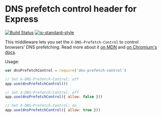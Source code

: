 DNS prefetch control header for Express
=======================================
[![Build Status](https://travis-ci.org/helmetjs/dns-prefetch-control.svg?branch=master)](https://travis-ci.org/helmetjs/dns-prefetch-control)
[![js-standard-style](https://img.shields.io/badge/code%20style-standard-brightgreen.svg)](http://standardjs.com/)

This middleware lets you set the `X-DNS-Prefetch-Control` to control browsers' DNS prefetching. Read more about it [on MDN](https://developer.mozilla.org/en-US/docs/Web/HTTP/Controlling_DNS_prefetching) and [on Chromium's docs](https://dev.chromium.org/developers/design-documents/dns-prefetching).

Usage:

```js
var dnsPrefetchControl = require('dns-prefetch-control')

// Set X-DNS-Prefetch-Control: off
app.use(dnsPrefetchControl())

// Set X-DNS-Prefetch-Control: off
app.use(dnsPrefetchControl({ allow: false }))

// Set X-DNS-Prefetch-Control: on
app.use(dnsPrefetchControl({ allow: true }))
```
